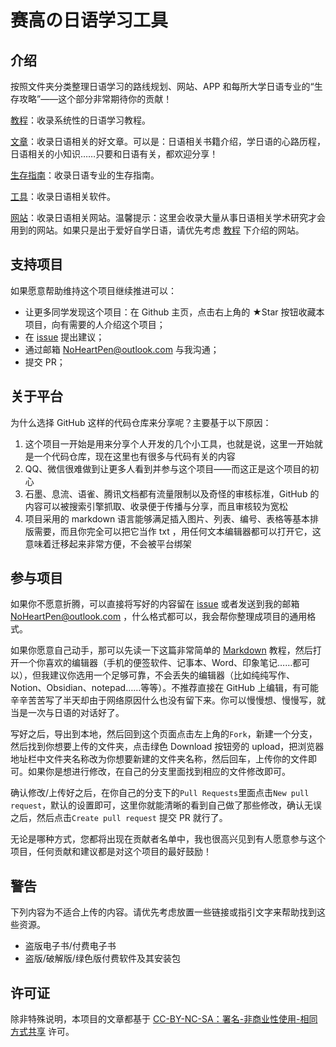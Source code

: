 # 赛高の日语学习工具

## 介绍

按照文件夹分类整理日语学习的路线规划、网站、APP 和每所大学日语专业的“生存攻略”——这个部分非常期待你的贡献！

[教程](guide)：收录系统性的日语学习教程。

[文章](./share/README)：收录日语相关的好文章。可以是：日语相关书籍介绍，学日语的心路历程，日语相关的小知识……只要和日语有关，都欢迎分享！

[生存指南](universities)：收录日语专业的生存指南。

[工具](tools)：收录日语相关软件。

[网站](websites)：收录日语相关网站。温馨提示：这里会收录大量从事日语相关学术研究才会用到的网站。如果只是出于爱好自学日语，请优先考虑 [教程](guide) 下介绍的网站。


## 支持项目

如果愿意帮助维持这个项目继续推进可以：

- 让更多同学发现这个项目：在 Github 主页，点击右上角的 ★Star 按钮收藏本项目，向有需要的人介绍这个项目；
- 在 [issue](https://github.com/NoHeartPen/awesome_japanese_study_tools/issues) 提出建议；
- 通过邮箱 <NoHeartPen@outlook.com> 与我沟通；
- 提交 PR；

## 关于平台

为什么选择 GitHub 这样的代码仓库来分享呢？主要基于以下原因：

1. 这个项目一开始是用来分享个人开发的几个小工具，也就是说，这里一开始就是一个代码仓库，现在这里也有很多与代码有关的内容
2. QQ、微信很难做到让更多人看到并参与这个项目——而这正是这个项目的初心
3. 石墨、息流、语雀、腾讯文档都有流量限制以及奇怪的审核标准，GitHub 的内容可以被搜索引擎抓取、收录便于传播与分享，而且审核较为宽松
4. 项目采用的 markdown 语言能够满足插入图片、列表、编号、表格等基本排版需要，而且你完全可以把它当作 txt ，用任何文本编辑器都可以打开它，这意味着迁移起来非常方便，不会被平台绑架

## 参与项目

如果你不愿意折腾，可以直接将写好的内容留在 [issue](https://github.com/NoHeartPen/awesome_japanese_study_tools/issues) 或者发送到我的邮箱 <NoHeartPen@outlook.com> ，什么格式都可以，我会帮你整理成项目的通用格式。

如果你愿意自己动手，那可以先读一下这篇非常简单的 [Markdown](https://www.runoob.com/markdown/md-tutorial.html) 教程，然后打开一个你喜欢的编辑器（手机的便签软件、记事本、Word、印象笔记……都可以），但我建议你选用一个足够可靠，不会丢失的编辑器（比如纯纯写作、Notion、Obsidian、notepad……等等）。不推荐直接在 GitHub 上编辑，有可能辛辛苦苦写了半天却由于网络原因什么也没有留下来。你可以慢慢想、慢慢写，就当是一次与日语的对话好了。

写好之后，导出到本地，然后回到这个页面点击左上角的`Fork`，新建一个分支，然后找到你想要上传的文件夹，点击绿色 Download 按钮旁的 upload，把浏览器地址栏中文件夹名称改为你想要新建的文件夹名称，然后回车，上传你的文件即可。如果你是想进行修改，在自己的分支里面找到相应的文件修改即可。

确认修改/上传好之后，在你自己的分支下的`Pull Requests`里面点击`New pull request`，默认的设置即可，这里你就能清晰的看到自己做了那些修改，确认无误之后，然后点击`Create pull request` 提交 PR 就行了。

无论是哪种方式，您都将出现在贡献者名单中，我也很高兴见到有人愿意参与这个项目，任何贡献和建议都是对这个项目的最好鼓励！

## 警告

下列内容为不适合上传的内容。请优先考虑放置一些链接或指引文字来帮助找到这些资源。

- 盗版电子书/付费电子书
- 盗版/破解版/绿色版付费软件及其安装包

## 许可证

除非特殊说明，本项目的文章都基于 [CC-BY-NC-SA：署名-非商业性使用-相同方式共享](https://creativecommons.org/licenses/by-nc-sa/4.0/deed.zh) 许可。

